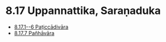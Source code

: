 # 8.17 Uppannattika, Saraṇaduka

* [8.17.1--6 Paṭiccādivāra](8.17/8.17.1--6.md)
* [8.17.7 Pañhāvāra](8.17/8.17.7.md)
